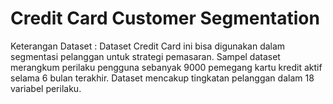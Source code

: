 # Credit Card Customer Segmentation

Keterangan Dataset : Dataset Credit Card ini bisa digunakan dalam segmentasi pelanggan untuk strategi pemasaran. Sampel dataset merangkum perilaku pengguna sebanyak 9000 pemegang kartu kredit aktif selama 6 bulan terakhir. Dataset mencakup tingkatan pelanggan dalam 18 variabel perilaku.
